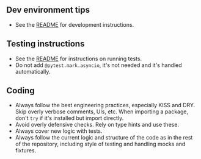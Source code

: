 ## Dev environment tips
- See the [README](README.md) for development instructions.

## Testing instructions
- See the [README](README.md) for instructions on running tests.
- Do not add `@pytest.mark.asyncio`, it's not needed and it's handled automatically.

## Coding 
- Always follow the best engineering practices, especially KISS and DRY. Skip overly verbose comments, UIs, etc. When importing a package, don't `try` if it's installed but import directly.
- Avoid overly defensive checks. Rely on type hints and use these. 
- Always cover new logic with tests.
- Always follow the current logic and structure of the code as in the rest of the repository, including style of testing and handling mocks and fixtures.
